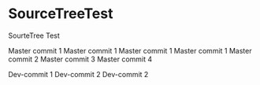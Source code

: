 # SourceTreeTest
SourteTree Test

Master commit 1
Master commit 1
Master commit 1
Master commit 1
Master commit 2
Master commit 3
Master commit 4

Dev-commit 1
Dev-commit 2
Dev-commit 2